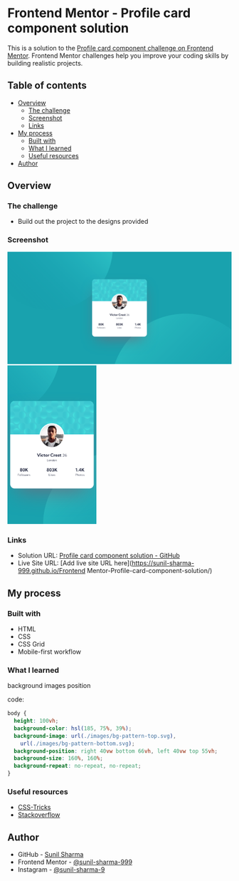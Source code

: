 # Frontend Mentor - Profile card component solution

This is a solution to the [Profile card component challenge on Frontend Mentor](https://www.frontendmentor.io/challenges/profile-card-component-cfArpWshJ). Frontend Mentor challenges help you improve your coding skills by building realistic projects.

## Table of contents

- [Overview](#overview)
  - [The challenge](#the-challenge)
  - [Screenshot](#screenshot)
  - [Links](#links)
- [My process](#my-process)
  - [Built with](#built-with)
  - [What I learned](#what-i-learned)
  - [Useful resources](#useful-resources)
- [Author](#author)

## Overview

### The challenge

- Build out the project to the designs provided

### Screenshot

![desktop screenshot](./screenshots/desktop.png)
<img src="./screenshots/mobile.png" alt="screenshot" width="200px">

### Links

- Solution URL: [Profile card component solution - GitHub](https://your-solution-url.com)
- Live Site URL: [Add live site URL here](https://sunil-sharma-999.github.io/Frontend Mentor-Profile-card-component-solution/)

## My process

### Built with

- HTML
- CSS
- CSS Grid
- Mobile-first workflow

### What I learned

background images position

code:

```css
body {
  height: 100vh;
  background-color: hsl(185, 75%, 39%);
  background-image: url(./images/bg-pattern-top.svg),
    url(./images/bg-pattern-bottom.svg);
  background-position: right 40vw bottom 66vh, left 40vw top 55vh;
  background-size: 160%, 160%;
  background-repeat: no-repeat, no-repeat;
}
```

### Useful resources

- [CSS-Tricks](https://css-tricks.com/)
- [Stackoverflow](https://stackoverflow.com/)

## Author

- GitHub - [Sunil Sharma](https://github.com/sunil-sharma-999/)
- Frontend Mentor - [@sunil-sharma-999](https://www.frontendmentor.io/profile/sunil-sharma-999)
- Instagram - [@sunil-sharma-9](https://www.instagram.com/sunil.sharma.9)
